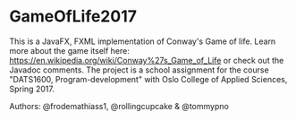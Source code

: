 # GameOfLife2017
This is a JavaFX, FXML implementation of Conway's Game of life.
Learn more about the game itself here: https://en.wikipedia.org/wiki/Conway%27s_Game_of_Life
or check out the Javadoc comments. 
The project is a school assignment for the course "DATS1600, Program-development"
with Oslo College of Applied Sciences, Spring 2017.

Authors: @frodemathiass1, @rollingcupcake &  @tommypno